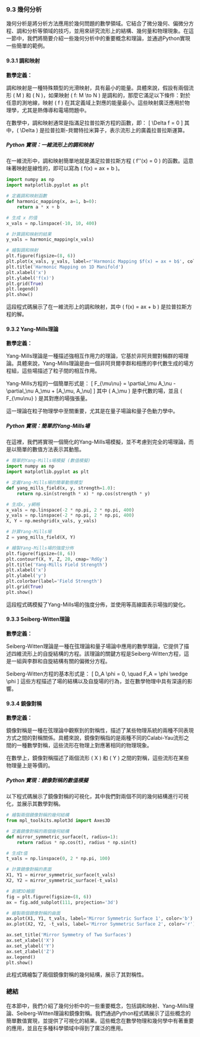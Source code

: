 ### 9.3 幾何分析

幾何分析是將分析方法應用於幾何問題的數學領域。它結合了微分幾何、偏微分方程、調和分析等領域的技巧，並用來研究流形上的結構、幾何量和物理現象。在這一節中，我們將簡要介紹一些幾何分析中的重要概念和理論，並通過Python實現一些簡單的範例。

#### 9.3.1 調和映射

**數學定義：**

調和映射是一種特殊類型的光滑映射，具有最小的能量。具體來說，假設有兩個流形 \( M \) 和 \( N \)，如果映射 \( f: M \to N \) 是調和的，那麼它滿足以下條件：對於任意的測地線，映射 \( f \) 在其定義域上對應的能量最小。這些映射廣泛應用於物理學，尤其是熱傳導和電場問題中。

在數學中，調和映射通常是指滿足拉普拉斯方程的函數，即：
\[
\Delta f = 0
\]
其中，\( \Delta \) 是拉普拉斯-貝爾特拉米算子，表示流形上的廣義拉普拉斯運算。

##### Python 實現：一維流形上的調和映射

在一維流形中，調和映射簡單地就是滿足拉普拉斯方程 \( f''(x) = 0 \) 的函數。這意味著映射是線性的，即可以寫為 \( f(x) = ax + b \)。

```python
import numpy as np
import matplotlib.pyplot as plt

# 定義調和映射函數
def harmonic_mapping(x, a=1, b=0):
    return a * x + b

# 生成 x 的值
x_vals = np.linspace(-10, 10, 400)

# 計算調和映射的結果
y_vals = harmonic_mapping(x_vals)

# 繪製調和映射
plt.figure(figsize=(8, 6))
plt.plot(x_vals, y_vals, label=r'Harmonic Mapping $f(x) = ax + b$', color='b')
plt.title('Harmonic Mapping on 1D Manifold')
plt.xlabel('x')
plt.ylabel('f(x)')
plt.grid(True)
plt.legend()
plt.show()
```

這段程式碼展示了在一維流形上的調和映射，其中 \( f(x) = ax + b \) 是拉普拉斯方程的解。

#### 9.3.2 Yang-Mills理論

**數學定義：**

Yang-Mills理論是一種描述強相互作用力的理論，它基於非阿貝爾對稱群的場理論。具體來說，Yang-Mills理論是由一個非阿貝爾李群和相應的李代數生成的場方程組，這些場描述了粒子間的相互作用。

Yang-Mills方程的一個簡單形式是：
\[
F_{\mu\nu} = \partial_\mu A_\nu - \partial_\nu A_\mu + [A_\mu, A_\nu]
\]
其中 \( A_\mu \) 是李代數的場，並且 \( F_{\mu\nu} \) 是其對應的場強張量。

這一理論在粒子物理學中至關重要，尤其是在量子場論和量子色動力學中。

##### Python 實現：簡單的Yang-Mills場

在這裡，我們將實現一個簡化的Yang-Mills場模擬，並不考慮到完全的場理論，而是以簡單的數值方法表示其動態。

```python
# 簡單的Yang-Mills場模擬 (數值模擬)
import numpy as np
import matplotlib.pyplot as plt

# 定義Yang-Mills場的簡單動態模型
def yang_mills_field(x, y, strength=1.0):
    return np.sin(strength * x) * np.cos(strength * y)

# 生成x, y網格
x_vals = np.linspace(-2 * np.pi, 2 * np.pi, 400)
y_vals = np.linspace(-2 * np.pi, 2 * np.pi, 400)
X, Y = np.meshgrid(x_vals, y_vals)

# 計算Yang-Mills場
Z = yang_mills_field(X, Y)

# 繪製Yang-Mills場的強度分佈
plt.figure(figsize=(8, 6))
plt.contourf(X, Y, Z, 20, cmap='RdGy')
plt.title('Yang-Mills Field Strength')
plt.xlabel('x')
plt.ylabel('y')
plt.colorbar(label='Field Strength')
plt.grid(True)
plt.show()
```

這段程式碼模擬了Yang-Mills場的強度分佈，並使用等高線圖表示場強的變化。

#### 9.3.3 Seiberg-Witten理論

**數學定義：**

Seiberg-Witten理論是一種在弦理論和量子場論中應用的數學理論，它提供了描述四維流形上的自旋結構的方程。該理論的關鍵方程是Seiberg-Witten方程，這是一組與李群和自旋結構有關的偏微分方程。

Seiberg-Witten方程的基本形式是：
\[
D_A \phi = 0, \quad F_A = \phi \wedge \phi
\]
這些方程描述了場的結構以及自旋場的行為，並在數學物理中具有深遠的影響。

#### 9.3.4 鏡像對稱

**數學定義：**

鏡像對稱是一種在弦理論中觀察到的對稱性，描述了某些物理系統的兩種不同表現方式之間的對稱關係。具體來說，鏡像對稱指的是兩種不同的Calabi-Yau流形之間的一種數學對稱，這些流形在物理上對應著相同的物理現象。

在數學上，鏡像對稱描述了兩個流形 \( X \) 和 \( Y \) 之間的對稱，這些流形在某些物理量上是等價的。

##### Python 實現：鏡像對稱的數值模擬

以下程式碼展示了鏡像對稱的可視化，其中我們對兩個不同的幾何結構進行可視化，並展示其數學對稱。

```python
# 繪製兩個鏡像對稱的幾何結構
from mpl_toolkits.mplot3d import Axes3D

# 定義鏡像對稱的兩個幾何結構
def mirror_symmetric_surface(t, radius=1):
    return radius * np.cos(t), radius * np.sin(t)

# 生成t值
t_vals = np.linspace(0, 2 * np.pi, 100)

# 計算鏡像對稱的表面
X1, Y1 = mirror_symmetric_surface(t_vals)
X2, Y2 = mirror_symmetric_surface(-t_vals)

# 創建3D繪圖
fig = plt.figure(figsize=(8, 6))
ax = fig.add_subplot(111, projection='3d')

# 繪製兩個鏡像對稱的曲面
ax.plot(X1, Y1, t_vals, label='Mirror Symmetric Surface 1', color='b')
ax.plot(X2, Y2, -t_vals, label='Mirror Symmetric Surface 2', color='r')

ax.set_title('Mirror Symmetry of Two Surfaces')
ax.set_xlabel('X')
ax.set_ylabel('Y')
ax.set_zlabel('Z')
ax.legend()
plt.show()
```

此程式碼繪製了兩個鏡像對稱的幾何結構，展示了其對稱性。

### 總結

在本節中，我們介紹了幾何分析中的一些重要概念，包括調和映射、Yang-Mills理論、Seiberg-Witten理論和鏡像對稱。我們通過Python程式碼展示了這些概念的簡單數值實現，並提供了可視化的結果。這些概念在數學物理和幾何學中有著重要的應用，並且在多種科學領域中得到了廣泛的應用。